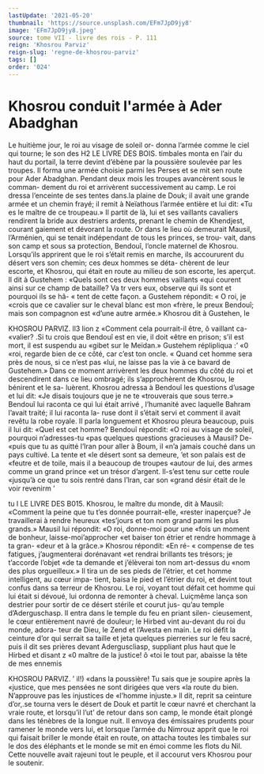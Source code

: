 ```yaml
---
lastUpdate: '2021-05-20'
thumbnail: 'https://source.unsplash.com/EFm7JpD9jy8'
image: 'EFm7JpD9jy8.jpeg'
source: tome VII - livre des rois - P. 111
reign: 'Khosrou Parviz'
reign-slug: 'regne-de-khosrou-parviz'
tags: []
order: '024'
---
```


# Khosrou conduit l'armée à Ader Abadghan

Le huitième jour, le roi au visage de soleil or- donna l’armée comme le ciel qui tourne; le son des
H2 LE LIVRE DES BOIS.
timbales monta en l’air du haut du portail, la terre devint d’ébène par la poussière soulevée par les
troupes. Il forma une armée choisie parmi les Perses
et se mit sen route pour Ader Abadghan. Pendant deux mois les troupes avancèrent sous le comman- dement du roi et arrivèrent successivement au camp. Le roi dressa l’enceinte de ses tentes dans.la plaine
de Douk; il avait une grande armée et un chemin frayé; il remit à Neïathous l’armée entière et lui dit:
«Tu es le maître de ce troupeau.» Il partit de là,
lui et ses vaillants cavaliers rendirent la bride aux destriers ardents, prenant le chemin de Khendjest, courant gaiement et dévorant la route.
Or dans le lieu où demeurait Mausil, l’Arménien,
qui se tenait indépendant de tous les princes, se trou- vait, dans son camp et sous sa protection, Bendouî, l’oncle maternel de Khosrou. Lorsqu’ils apprirent
que le roi s’était remis en marche, ils accoururent du désert vers son chemin; ces deux hommes se déta- chèrent de leur escorte, et Khosrou, qui était en route au milieu de son escorte, les aperçut. Il dit à Gustehem : «Quels sont ces deux hommes vaillants «qui courent ainsi sur ce champ de bataille? Va tr vers eux, observe qui ils sont et pourquoi ils se hâ- « tent de cette façon. a Gustehem répondit: « O roi, je «crois que ce cavalier sur le cheval blanc est mon «frère, le preux Bendouî; mais son compagnon est «d’une autre armée.» Khosrou dit à Gustehen, le

KHOSROU PARVlZ. ll3 lion z «Comment cela pourrait-il être, ô vaillant ca- «valier? .Si tu crois que Bendouî est en vie, il doit
«être en prison; s’il est mort, il est suspendu au «gibet sur le Meïdan.» Gustehem réplipliqua :’ «0
«roi, regarde bien de ce côté, car c’est ton oncle.
« Quand cet homme sera près de nous, si ce n’est pas «lui, ne laisse pas la vie à ce bavard de Gustehem.»
Dans ce moment arrivèrent les deux hommes du côté du roi et descendirent dans ce lieu ombragé;
ils s’approchèrent de Khosrou, le bénirent et le sa- luèrent. Khosrou adressa à Bendouî les questions d’usage et lui dit: «Je disais toujours que je ne te «trouverais que sous terre.» Bendouî lui raconta ce
qui lui était arrivé , l’humanité avec laquelle Bahram
l’avait traité; il lui raconta la- ruse dont il s’était
servi et comment il avait revêtu la robe royale. Il
parla longuement et Khosrou pleura beaucoup, puis il lui dit: «Quel est cet homme? Bendouî répondit:
«O roi au visage de soleil, pourquoi n’adresses-tu
«pas quelques questions gracieuses à Mausil? De- «puis que tu as quitté l’Iran pour aller à Boum, il
«n’a jamais couché dans un pays cultivé. La tente et
«le désert sont sa demeure, ’et son palais est de «feutre et de toile, mais il a beaucoup de troupes «autour de lui, des armes comme un grand prince «et un trésor d’argent. ll-s’est tenu sur cette roule
«jusqu’à ce que tu sois rentré dans l’lran, car son
«grand désir était de le voir revenirm ’

tu l LE LIVRE DES B015. Khosrou, le maître du monde, dit à Mausil:
«Comment la peine que tu t’es donnée pourrait-elle, «rester inaperçue? Je travaillerai à rendre heureux «tes’jours et ton nom grand parmi les plus grands.» Mausil lui répondit: «O roi, donne-moi pour une «fois un moment de bonheur, laisse-moi’approcher «et baiser ton étrier et rendre hommage à ta gran- «deur et à la grâce.» Khosrou répondit: «En ré-
« compense de tes fatigues, j’augmenterai dorénavant
«et rendrai brillants tes trésors; je t’accorde l’objet
«de ta demande et j’élèverai ton nom art-dessus du
«nom des plus orgueilleux.» Il tira un de ses pieds
de l’étrier, et cet homme intelligent, au cœur impa-
tient, baisa le pied et l’étrier du roi, et devint tout confus dans sa terreur de Khosrou. Le roi, voyant tout défait cet homme qui lui était si dévoué, lui
ordonna de remonter à cheval. Luiçmême lança son destrier pour sortir de ce désert stérile et courut jus- qu’au temple d’Aderguschasp.
Il entra dans le temple du feu en priant silen- cieusement, le cœur entièrement navré de douleur;
le Hirbed vint au-devant du roi du monde, adora- teur de Dieu, le Zend et l’Avesta en main. Le roi défit la ceinture d’or qui serrait sa taille et jeta quelques pierreries sur le feu sacré, puis il dit ses prières devant Aderguscliasp, suppliant plus haut que le Hirbed et disant z «0 maître de la justice! ô
«toi le tout par, abaisse la tête de mes ennemis

KHOSROU PARVIZ. ’ il!) «dans la poussière! Tu sais que je soupire après la
«justice, que mes pensées ne sont dirigées que vers «la route du bien. N’approuve pas les injustices de «l’homme injuste.»
ll dit, reprit sa ceinture d’or,.se tourna vers le désert de Douk et partit le cœur navré et cherchant
la vraie route, et lorsqu’il l’ut’ de retour dans son
camp, le monde était plongé dans les ténèbres de la
longue nuit. Il envoya des émissaires prudents pour ramener le monde vers lui, et lorsque l’armée du Nimrouz apprit que le roi qui faisait briller le monde était en route, on attacha toutes les timbales sur
le dos des éléphants et le monde se mit en émoi comme les flots du Nil. Cette nouvelle avait rajeuni tout le peuple, et il accourut vers Khosrou pour le
soutenir.

